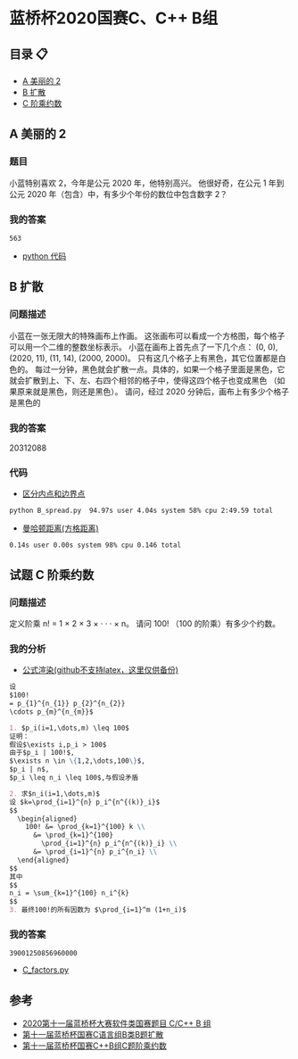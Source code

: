 # 蓝桥杯2020国赛C、C++ B组
## 目录 :clipboard:

-   [A 美丽的 2](#A-美丽的-2)
-   [B 扩散](#B-扩散)
-   [C 阶乘约数](#-C-阶乘约数)

## A 美丽的 2

### 题目

小蓝特别喜欢 2，今年是公元 2020 年，他特别高兴。
他很好奇，在公元 1 年到公元 2020 年（包含）中，有多少个年份的数位中包含数字 2？

### 我的答案
```plt
563
```
-   [python 代码](./A_beautiful_2.py)

## B 扩散

### 问题描述
小蓝在一张无限大的特殊画布上作画。
这张画布可以看成一个方格图，每个格子可以用一个二维的整数坐标表示。
小蓝在画布上首先点了一下几个点：
(0, 0), (2020, 11), (11, 14), (2000, 2000)。
只有这几个格子上有黑色，其它位置都是白色的。
每过一分钟，黑色就会扩散一点。具体的，如果一个格子里面是黑色，它
就会扩散到上、下、左、右四个相邻的格子中，使得这四个格子也变成黑色
（如果原来就是黑色，则还是黑色）。
请问，经过 2020 分钟后，画布上有多少个格子是黑色的

### 我的答案
20312088
### 代码
-   [区分内点和边界点](./B_spread.py)
```plt
python B_spread.py  94.97s user 4.04s system 58% cpu 2:49.59 total
```
-   [曼哈顿距离(方格距离)](./B_spread_Manhattan_distance.c)

```plt
0.14s user 0.00s system 98% cpu 0.146 total
```

## 试题 C 阶乘约数

### 问题描述
定义阶乘 n! = 1 × 2 × 3 × · · · × n。
请问 100! （100 的阶乘）有多少个约数。

### 我的分析

-  [公式渲染(github不支持latex，这里仅供备份)](https://demo.hedgedoc.org/zxlG6B8HReu6b-EO6vUuzA)

```markdown
设
$100!
= p_{1}^{n_{1}} p_{2}^{n_{2}}
\cdots p_{m}^{n_{m}}$

1. $p_i(i=1,\dots,m) \leq 100$
证明：
假设$\exists i,p_i > 100$
由于$p_i | 100!$,
$\exists n \in \{1,2,\dots,100\}$,
$p_i | n$,
$p_i \leq n_i \leq 100$,与假设矛盾

2. 求$n_i(i=1,\dots,m)$
设 $k=\prod_{i=1}^{n} p_i^{n^{(k)}_i}$
$$
  \begin{aligned}
    100! &= \prod_{k=1}^{100} k \\
      &= \prod_{k=1}^{100}
        \prod_{i=1}^{n} p_i^{n^{(k)}_i} \\
      &= \prod_{i=1}^{n} p_i^{n_i} \\
  \end{aligned}
$$
其中
$$
n_i = \sum_{k=1}^{100} n_i^{k}
$$
3. 最终100!的所有因数为 $\prod_{i=1}^m (1+n_i)$
```

### 我的答案
```plt
39001250856960000
```

-   [C_factors.py](./C_factors.py)


## 参考
-   [2020第十一届蓝桥杯大赛软件类国赛题目 C/C++ B 组](https://blog.csdn.net/weixin_43985130/article/details/109695805)
-   [第十一届蓝桥杯国赛C语言组B类B题扩散](https://blog.csdn.net/bdu_zhangAo/article/details/109715079)
-   [第十一届蓝桥杯国赛C++B组C题阶乘约数](https://blog.csdn.net/Steve_Liu12399/article/details/109731270)
